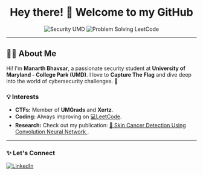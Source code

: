 <h1 align="center">Hey there! 👋 Welcome to my GitHub</h1>

<p align="center">
  <img src="https://img.shields.io/badge/Security-UMD-blueviolet?style=flat-square" alt="Security UMD" />
  <img src="https://img.shields.io/badge/Problem%20Solving-LeetCode-orange?style=flat-square&logo=leetcode" alt="Problem Solving LeetCode" />
</p>



---

<h2 align="left">👨‍💻 About Me</h2>

<p align="left">
Hi! I'm <b>Manarth Bhavsar</b>, a passionate security student at <b>University of Maryland - College Park (UMD)</b>. I love to <b>Capture The Flag</b> and dive deep into the world of cybersecurity challenges. 🔐
</p>

<h3 align="left">💡 Interests</h3>
<ul>
  <li><b>CTFs:</b> Member of <b>UMGrads</b> and <b>Xertz</b>.</li>
  <li><b>Coding:</b> Always improving on <a href="https://leetcode.com/u/Manarth/" target="_blank">💻LeetCode</a>.</li>
  <li><b>Research:</b> Check out my publication: 
    <a href="https://ieeexplore.ieee.org/abstract/document/10351329" target="_blank">
      📄 Skin Cancer Detection Using Convolution Neural Network
    </a>.
  </li>
</ul>

---

<h3 align="left">✨ Let's Connect</h3>
<p align="left">
  <a href="https://www.linkedin.com/in/manarthbhavsar/" target="_blank">
    <img src="https://img.shields.io/badge/LinkedIn-Connect-blue?style=for-the-badge&logo=linkedin" alt="LinkedIn" />
  </a>

</p>

<!--
**Manarth-Bhavsar/Manarth-Bhavsar** is a ✨ _special_ ✨ repository because its `README.md` (this file) appears on your GitHub profile.

Here are some ideas to get you started:

- 🔭 I’m currently working on ...
- 🌱 I’m currently learning ...
- 👯 I’m looking to collaborate on ...
- 🤔 I’m looking for help with ...
- 💬 Ask me about ...
- 📫 How to reach me: ...
- 😄 Pronouns: ...
- ⚡ Fun fact: ...
-->
